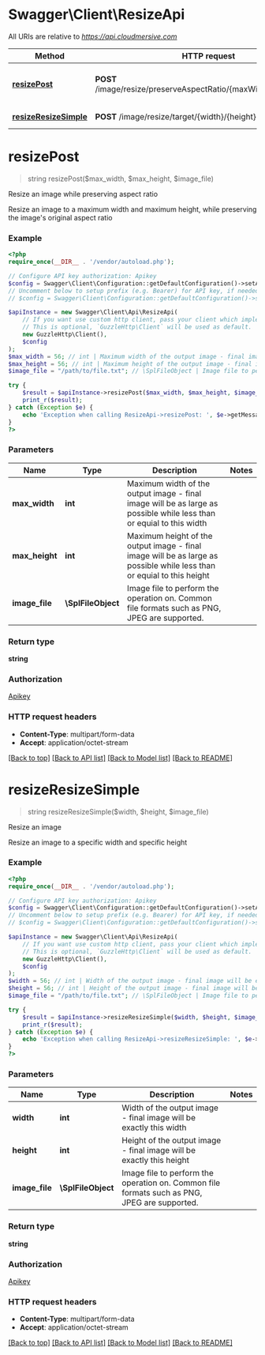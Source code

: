 # Swagger\Client\ResizeApi

All URIs are relative to *https://api.cloudmersive.com*

Method | HTTP request | Description
------------- | ------------- | -------------
[**resizePost**](ResizeApi.md#resizePost) | **POST** /image/resize/preserveAspectRatio/{maxWidth}/{maxHeight} | Resize an image while preserving aspect ratio
[**resizeResizeSimple**](ResizeApi.md#resizeResizeSimple) | **POST** /image/resize/target/{width}/{height} | Resize an image


# **resizePost**
> string resizePost($max_width, $max_height, $image_file)

Resize an image while preserving aspect ratio

Resize an image to a maximum width and maximum height, while preserving the image's original aspect ratio

### Example
```php
<?php
require_once(__DIR__ . '/vendor/autoload.php');

// Configure API key authorization: Apikey
$config = Swagger\Client\Configuration::getDefaultConfiguration()->setApiKey('Apikey', 'YOUR_API_KEY');
// Uncomment below to setup prefix (e.g. Bearer) for API key, if needed
// $config = Swagger\Client\Configuration::getDefaultConfiguration()->setApiKeyPrefix('Apikey', 'Bearer');

$apiInstance = new Swagger\Client\Api\ResizeApi(
    // If you want use custom http client, pass your client which implements `GuzzleHttp\ClientInterface`.
    // This is optional, `GuzzleHttp\Client` will be used as default.
    new GuzzleHttp\Client(),
    $config
);
$max_width = 56; // int | Maximum width of the output image - final image will be as large as possible while less than or equial to this width
$max_height = 56; // int | Maximum height of the output image - final image will be as large as possible while less than or equial to this height
$image_file = "/path/to/file.txt"; // \SplFileObject | Image file to perform the operation on.  Common file formats such as PNG, JPEG are supported.

try {
    $result = $apiInstance->resizePost($max_width, $max_height, $image_file);
    print_r($result);
} catch (Exception $e) {
    echo 'Exception when calling ResizeApi->resizePost: ', $e->getMessage(), PHP_EOL;
}
?>
```

### Parameters

Name | Type | Description  | Notes
------------- | ------------- | ------------- | -------------
 **max_width** | **int**| Maximum width of the output image - final image will be as large as possible while less than or equial to this width |
 **max_height** | **int**| Maximum height of the output image - final image will be as large as possible while less than or equial to this height |
 **image_file** | **\SplFileObject**| Image file to perform the operation on.  Common file formats such as PNG, JPEG are supported. |

### Return type

**string**

### Authorization

[Apikey](../../README.md#Apikey)

### HTTP request headers

 - **Content-Type**: multipart/form-data
 - **Accept**: application/octet-stream

[[Back to top]](#) [[Back to API list]](../../README.md#documentation-for-api-endpoints) [[Back to Model list]](../../README.md#documentation-for-models) [[Back to README]](../../README.md)

# **resizeResizeSimple**
> string resizeResizeSimple($width, $height, $image_file)

Resize an image

Resize an image to a specific width and specific height

### Example
```php
<?php
require_once(__DIR__ . '/vendor/autoload.php');

// Configure API key authorization: Apikey
$config = Swagger\Client\Configuration::getDefaultConfiguration()->setApiKey('Apikey', 'YOUR_API_KEY');
// Uncomment below to setup prefix (e.g. Bearer) for API key, if needed
// $config = Swagger\Client\Configuration::getDefaultConfiguration()->setApiKeyPrefix('Apikey', 'Bearer');

$apiInstance = new Swagger\Client\Api\ResizeApi(
    // If you want use custom http client, pass your client which implements `GuzzleHttp\ClientInterface`.
    // This is optional, `GuzzleHttp\Client` will be used as default.
    new GuzzleHttp\Client(),
    $config
);
$width = 56; // int | Width of the output image - final image will be exactly this width
$height = 56; // int | Height of the output image - final image will be exactly this height
$image_file = "/path/to/file.txt"; // \SplFileObject | Image file to perform the operation on.  Common file formats such as PNG, JPEG are supported.

try {
    $result = $apiInstance->resizeResizeSimple($width, $height, $image_file);
    print_r($result);
} catch (Exception $e) {
    echo 'Exception when calling ResizeApi->resizeResizeSimple: ', $e->getMessage(), PHP_EOL;
}
?>
```

### Parameters

Name | Type | Description  | Notes
------------- | ------------- | ------------- | -------------
 **width** | **int**| Width of the output image - final image will be exactly this width |
 **height** | **int**| Height of the output image - final image will be exactly this height |
 **image_file** | **\SplFileObject**| Image file to perform the operation on.  Common file formats such as PNG, JPEG are supported. |

### Return type

**string**

### Authorization

[Apikey](../../README.md#Apikey)

### HTTP request headers

 - **Content-Type**: multipart/form-data
 - **Accept**: application/octet-stream

[[Back to top]](#) [[Back to API list]](../../README.md#documentation-for-api-endpoints) [[Back to Model list]](../../README.md#documentation-for-models) [[Back to README]](../../README.md)

